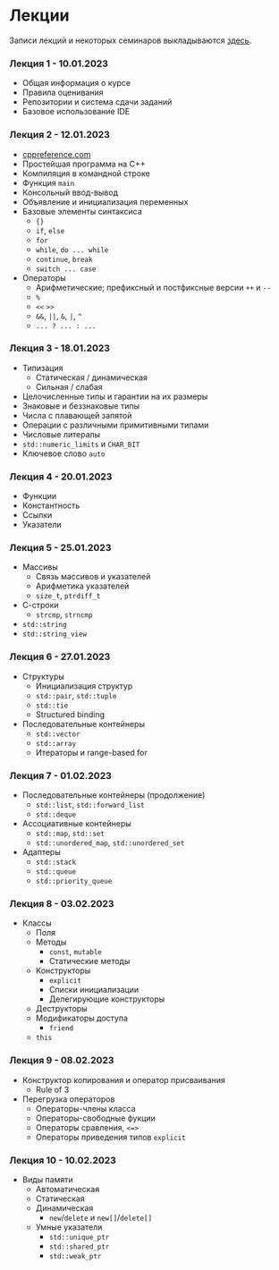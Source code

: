 # Лекции

Записи лекций и некоторых семинаров выкладываются [здесь](https://disk.yandex.ru/d/h72l_exXUDC-Vw).

### Лекция 1 - 10.01.2023

- Общая информация о курсе
- Правила оценивания
- Репозитории и система сдачи заданий
- Базовое использование IDE

### Лекция 2 - 12.01.2023

- [cppreference.com](https://cppreference.com)
- Простейшая программа на C++
- Компиляция в командной строке
- Функция `main`
- Консольный ввод-вывод
- Объявление и инициализация переменных
- Базовые элементы синтаксиса
  - `{}`
  - `if`, `else`
  - `for`
  - `while`, `do ... while`
  - `continue`, `break`
  - `switch ... case`
- Операторы
    - Арифметические; префиксный и постфиксные версии `++` и `--`
    - `%`
    - `<<` `>>`
    - `&&`, `||`, `&`, `|`, `^`
    - `... ? ... : ...`

### Лекция 3 - 18.01.2023

- Типизация
  - Статическая / динамическая
  - Сильная / слабая
- Целочисленные типы и гарантии на их размеры
- Знаковые и беззнаковые типы
- Числа с плавающей запятой
- Операции с различными примитивными типами
- Числовые литералы
- `std::numeric_limits` и `CHAR_BIT`
- Ключевое слово `auto`

### Лекция 4 - 20.01.2023

- Функции
- Константность
- Ссылки
- Указатели

### Лекция 5 - 25.01.2023

- Массивы
  - Связь массивов и указателей
  - Арифметика указателей
  - `size_t`, `ptrdiff_t`
- С-строки
  - `strcmp`, `strncmp`
- `std::string`
- `std::string_view`

### Лекция 6 - 27.01.2023

- Структуры
  - Инициализация структур
  - `std::pair`, `std::tuple`
  - `std::tie`
  - Structured binding
- Последовательные контейнеры
  - `std::vector`
  - `std::array`
  - Итераторы и range-based for

### Лекция 7 - 01.02.2023

- Последовательные контейнеры (продолжение)
  - `std::list`, `std::forward_list`
  - `std::deque`
- Ассоциативные контейнеры
  - `std::map`, `std::set`
  - `std::unordered_map`, `std::unordered_set`
- Адаптеры
  - `std::stack`
  - `std::queue`
  - `std::priority_queue`

### Лекция 8 - 03.02.2023

- Классы
  - Поля
  - Методы
    - `const`, `mutable`
    - Статические методы
  - Конструкторы
    - `explicit`
    - Списки инициализации
    - Делегирующие конструкторы
  - Деструкторы
  - Модификаторы доступа
    - `friend`
  - `this`

### Лекция 9 - 08.02.2023

- Конструктор копирования и оператор присваивания
  - Rule of 3
- Перегрузка операторов
  - Операторы-члены класса
  - Операторы-свободные фукции
  - Операторы сравления, `<=>`
  - Операторы приведения типов
    `explicit`

### Лекция 10 - 10.02.2023

- Виды памяти
  - Автоматическая
  - Статическая
  - Динамическая
    - `new`/`delete` и `new[]`/`delete[]`
  - Умные указатели
    - `std::unique_ptr`
    - `std::shared_ptr`
    - `std::weak_ptr`
